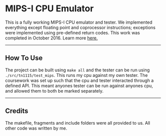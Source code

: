 # MIPS-I CPU Emulator

This is a fully working MIPS-I CPU emulator and tester. We implemented everything except floating point and coprocessor instructions; exceptions were implemented using pre-defined return codes. This work was completed in October 2016. Learn more [here.](http://www.thomasnugent.me.uk/university/02_mips.php)

***

## How To Use

The project can be built using `make all` and the tester can be run using `./src/tn1115/test_mips`. This runs my cpu against my own tester. The coursework was set up such that the cpu and tester interacted through a defined API. This meant anyones tester can be run against anyones cpu, and allowed them to both be marked separately.

***

## Credits

The makefile, fragments and include folders were all provided to us. All other code was written by me.
